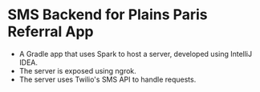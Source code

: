 # SMS Backend for Plains Paris Referral App
* A Gradle app that uses Spark to host a server, developed using IntelliJ IDEA.
* The server is exposed using ngrok.
* The server uses Twilio's SMS API to handle requests.